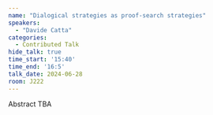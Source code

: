 ```yaml
---
name: "Dialogical strategies as proof-search strategies"
speakers:
  - "Davide Catta"
categories:
  - Contributed Talk
hide_talk: true
time_start: '15:40'
time_end: '16:5'
talk_date: 2024-06-28
room: J222
---
```


Abstract TBA
